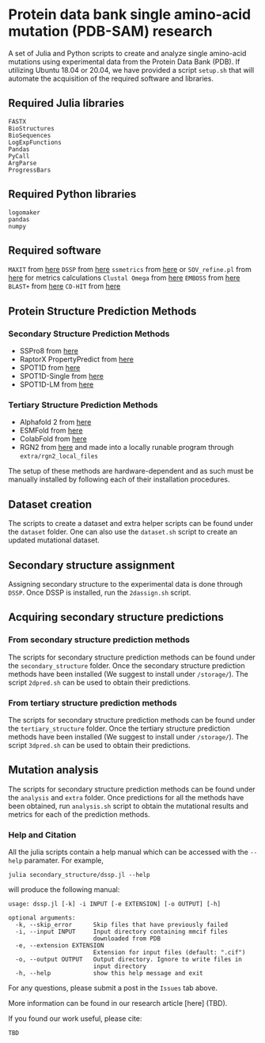 # Protein data bank single amino-acid mutation (PDB-SAM) research

A set of Julia and Python scripts to create and analyze single amino-acid mutations using experimental data from the Protein Data Bank (PDB).
If utilizing Ubuntu 18.04 or 20.04, we have provided a script `setup.sh` that will automate the acquisition of the required software and libraries.

## Required Julia libraries

```
FASTX
BioStructures
BioSequences
LogExpFunctions
Pandas
PyCall
ArgParse
ProgressBars
```

## Required Python libraries
```
logomaker
pandas
numpy
```

## Required software
`MAXIT` from [here](https://sw-tools.rcsb.org/apps/MAXIT)
`DSSP` from [here](https://github.com/PDB-REDO/dssp)
`ssmetrics` from [here](https://github.com/ivanpmartell/SecondaryStructureMetrics) or ```SOV_refine.pl``` from [here](http://dna.cs.miami.edu/SOV) for metrics calculations
`Clustal Omega` from [here](http://www.clustal.org/omega)
`EMBOSS` from [here](http://emboss.open-bio.org/)
`BLAST+` from [here](https://www.ncbi.nlm.nih.gov/books/NBK131777/)
`CD-HIT` from [here](https://github.com/weizhongli/cdhit)

## Protein Structure Prediction Methods

### Secondary Structure Prediction Methods
- SSPro8 from [here](https://scratch.proteomics.ics.uci.edu/explanation.html#SSpro8)
- RaptorX PropertyPredict from [here](https://github.com/realbigws/Predict_Property)
- SPOT1D from [here](https://zhouyq-lab.szbl.ac.cn/download/)
- SPOT1D-Single from [here](https://github.com/jas-preet/SPOT-1D-Single)
- SPOT1D-LM from [here](https://github.com/jas-preet/SPOT-1D-LM)

### Tertiary Structure Prediction Methods
- Alphafold 2 from [here](https://github.com/google-deepmind/alphafold)
- ESMFold from [here](https://github.com/facebookresearch/esm)
- ColabFold from [here](https://github.com/YoshitakaMo/localcolabfold)
- RGN2 from [here](https://github.com/aqlaboratory/rgn2) and made into a locally runable program through `extra/rgn2_local_files`

The setup of these methods are hardware-dependent and as such must be manually installed by following each of their installation procedures.

## Dataset creation

The scripts to create a dataset and extra helper scripts can be found under the `dataset` folder.
One can also use the `dataset.sh` script to create an updated mutational dataset.

## Secondary structure assignment

Assigning secondary structure to the experimental data is done through `DSSP`.
Once DSSP is installed, run the `2dassign.sh` script.

## Acquiring secondary structure predictions

### From secondary structure prediction methods

The scripts for secondary structure prediction methods can be found under the `secondary_structure` folder.
Once the secondary structure prediction methods have been installed (We suggest to install under `/storage/`).
The script `2dpred.sh` can be used to obtain their predictions.

### From tertiary structure prediction methods

The scripts for secondary structure prediction methods can be found under the `tertiary_structure` folder.
Once the tertiary structure prediction methods have been installed (We suggest to install under `/storage/`).
The script `3dpred.sh` can be used to obtain their predictions.

## Mutation analysis

The scripts for secondary structure prediction methods can be found under the `analysis` and `extra` folder.
Once predictions for all the methods have been obtained, run `analysis.sh` script to obtain the mutational results and metrics for each of the prediction methods.

### Help and Citation

All the julia scripts contain a help manual which can be accessed with the `--help` paramater. For example,

```julia secondary_structure/dssp.jl --help```

will produce the following manual:

```
usage: dssp.jl [-k] -i INPUT [-e EXTENSION] [-o OUTPUT] [-h]

optional arguments:
  -k, --skip_error      Skip files that have previously failed
  -i, --input INPUT     Input directory containing mmcif files
                        downloaded from PDB
  -e, --extension EXTENSION
                        Extension for input files (default: ".cif")
  -o, --output OUTPUT   Output directory. Ignore to write files in
                        input directory
  -h, --help            show this help message and exit
```

For any questions, please submit a post in the `Issues` tab above.

More information can be found in our research article [here] (TBD).

If you found our work useful, please cite:

```
TBD
```